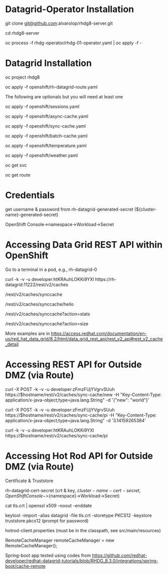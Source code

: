 # Datagrid-Operator Installation
git clone git@github.com:alvarolop/rhdg8-server.git

cd rhdg8-server

oc process -f rhdg-operator/rhdg-01-operator.yaml | oc apply -f -

# Datagrid Installation
oc project rhdg8

oc apply -f openshift/rh-datagrid-route.yaml

The following are optionals but you will need at least one

oc apply -f openshift/sessions.yaml

oc apply -f openshift/async-cache.yaml

oc apply -f openshift/sync-cache.yaml

oc apply -f openshift/batch-cache.yaml

oc apply -f openshift/temperature.yaml

oc apply -f openshift/weather.yaml


oc get svc

oc get route

# Credentials
get username & password from rh-datagrid-generated-secret (${cluster-name}-generated-secret)
  
OpenShift Console->namespace->Workload->Secret

# Accessing Data Grid REST API within OpenShift
Go to a terminal in a pod, e.g.,  rh-datagrid-0

curl -k -v -u developer:htKRAuhLOKKi9YXl https://rh-datagrid:11222/rest/v2/caches

/rest/v2/caches/synccache

/rest/v2/caches/synccache/hello

/rest/v2/caches/synccache?action=stats

/rest/v2/caches/synccache?action=size

More examples are in https://access.redhat.com/documentation/en-us/red_hat_data_grid/8.2/html/data_grid_rest_api/rest_v2_api#rest_v2_cache_detail

# Accessing REST API for Outside DMZ (via Route)
curl -X POST -k -v -u developer:zFmzFUjYVgrvSUuh https://$hostname/rest/v2/caches/sync-cache/new 
-H "Key-Content-Type: application/x-java-object;type=java.lang.String" 
-d '{"new": "world"}'

curl -X POST -k -v -u developer:zFmzFUjYVgrvSUuh https://$hostname/rest/v2/caches/sync-cache/pi 
-H "Key-Content-Type: application/x-java-object;type=java.lang.String" 
-d '3.14159265384'

curl -k -v -u developer:htKRAuhLOKKi9YXl https://$hostname/rest/v2/caches/sync-cache/pi

# Accessing Hot Rod API for Outside DMZ (via Route)
Certificate & Truststore

rh-datagrid-cert-secret (crt & key, ${cluster-name}-cert-secret, OpenShift Console->${namespace}->Workload->Secret)

cat tls.crt | openssl x509 -noout -enddate

keytool -import -alias datagrid -file tls.crt -storetype PKCS12 -keystore truststore.pkcs12 (prompt for password)

hotrod-client.properties (must be in the classpath, see src/main/resources)

RemoteCacheManager remoteCacheManager = new RemoteCacheManager();

Spring-boot app tested using codes from https://github.com/redhat-developer/redhat-datagrid-tutorials/blob/RHDG_8.3.0/integrations/spring-boot/cache-remote
